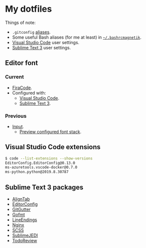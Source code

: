 # My dotfiles

Things of note:
- `.gitconfig` [aliases](.gitconfig#L34-L50).
- Some useful Bash aliases (for me at least) in [`~/.bashrcmagnetik`](.bashrcmagnetik).
- [Visual Studio Code](https://code.visualstudio.com/) user settings.
- [Sublime Text 3](https://www.sublimetext.com/3) user settings.

## Editor font

### Current
- [FiraCode](https://github.com/tonsky/FiraCode).
- Configured with:
	- [Visual Studio Code](.config/Code/User/settings.json#L5-L7).
	- [Sublime Text 3](.config/sublime-text-3/Packages/User/Preferences.sublime-settings#L52-L56).

### Previous
- [Input](http://input.fontbureau.com/).
	- [Preview configured font stack](http://input.fontbureau.com/preview/?size=14&language=python&theme=solarized-dark&family=InputMono&width=200&weight=400&line-height=1.1&a=0&g=0&i=0&l=0&zero=0&asterisk=0&braces=0&preset=default&customize=please).

## Visual Studio Code extensions

```sh
$ code --list-extensions --show-versions
EditorConfig.EditorConfig@0.13.0
ms-azuretools.vscode-docker@0.7.0
ms-python.python@2019.8.30787
```

## Sublime Text 3 packages
- [AlignTab](https://github.com/randy3k/AlignTab)
- [EditorConfig](https://github.com/sindresorhus/editorconfig-sublime)
- [GitGutter](https://github.com/jisaacks/GitGutter)
- [Gofmt](https://github.com/noonat/sublime-gofmt)
- [LineEndings](https://github.com/titoBouzout/LineEndings)
- [Nginx](https://github.com/brandonwamboldt/sublime-nginx)
- [SCSS](https://github.com/P233/Syntax-highlighting-for-Sass)
- [SublimeJEDI](https://github.com/srusskih/SublimeJEDI)
- [TodoReview](https://github.com/jonathandelgado/SublimeTodoReview)

